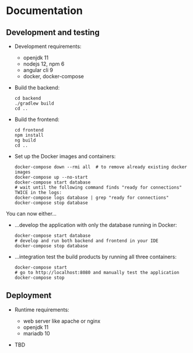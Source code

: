 # Documentation

## Development and testing

* Development requirements:
  * openjdk 11
  * nodejs 12, npm 6
  * angular cli 9
  * docker, docker-compose

* Build the backend:

      cd backend
      ./gradlew build
      cd ..

* Build the frontend:

      cd frontend
      npm install
      ng build
      cd ..

* Set up the Docker images and containers:

      docker-compose down --rmi all  # to remove already existing docker images
      docker-compose up --no-start
      docker-compose start database
      # wait until the following command finds "ready for connections" TWICE in the logs:
      docker-compose logs database | grep "ready for connections"
      docker-compose stop database

You can now either...

* ...develop the application with only the database running in Docker:

      docker-compose start database
      # develop and run both backend and frontend in your IDE
      docker-compose stop database

* ...integration test the build products by running all three containers:

      docker-compose start
      # go to http://localhost:8080 and manually test the application
      docker-compose stop

## Deployment

* Runtime requirements:
  * web server like apache or nginx
  * openjdk 11
  * mariadb 10

* TBD

